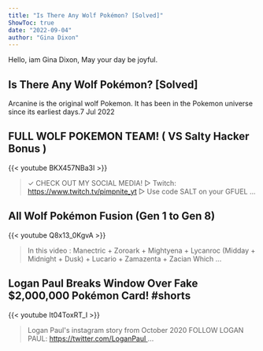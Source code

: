 ```yaml
---
title: "Is There Any Wolf Pokémon? [Solved]"
ShowToc: true 
date: "2022-09-04"
author: "Gina Dixon" 
---
```


Hello, iam Gina Dixon, May your day be joyful.
## Is There Any Wolf Pokémon? [Solved]
 Arcanine is the original wolf Pokemon. It has been in the Pokemon universe since its earliest days.7 Jul 2022

## FULL WOLF POKEMON TEAM! ( VS Salty Hacker Bonus )
{{< youtube BKX457NBa3I >}}
>✓ CHECK OUT MY SOCIAL MEDIA! ▻ Twitch: https://www.twitch.tv/pimpnite_yt ▻ Use code SALT on your GFUEL ...

## All Wolf Pokémon Fusion (Gen 1 to Gen 8)
{{< youtube Q8x13_0KgvA >}}
>In this video : Manectric + Zoroark + Mightyena + Lycanroc (Midday + Midnight + Dusk) + Lucario + Zamazenta + Zacian Which ...

## Logan Paul Breaks Window Over Fake $2,000,000 Pokémon Card! #shorts
{{< youtube It04ToxRT_I >}}
>Logan Paul's instagram story from October 2020 FOLLOW LOGAN PAUL: https://twitter.com/LoganPaul ...

